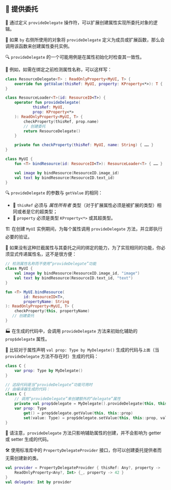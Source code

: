 
## 🎁 提供委托

🔧 通过定义 `provideDelegate` 操作符，可以扩展创建属性实现所委托对象的逻辑。

🔄 如果 `by` 右侧所使用的对象将 `provideDelegate` 定义为成员或扩展函数，那么会调用该函数来创建属性委托实例。

🔍 `provideDelegate` 的一个可能用例是在属性初始化时检查其一致性。

🌟 例如，如需在绑定之前检测属性名称，可以这样写：

```kotlin
class ResourceDelegate<T> : ReadOnlyProperty<MyUI, T> {
    override fun getValue(thisRef: MyUI, property: KProperty<*>): T { ... }
}

class ResourceLoader<T>(id: ResourceID<T>) {
    operator fun provideDelegate(
            thisRef: MyUI,
            prop: KProperty<*>
    ): ReadOnlyProperty<MyUI, T> {
        checkProperty(thisRef, prop.name)
        // 创建委托
        return ResourceDelegate()
    }

    private fun checkProperty(thisRef: MyUI, name: String) { …… }
}

class MyUI {
    fun <T> bindResource(id: ResourceID<T>): ResourceLoader<T> { …… }

    val image by bindResource(ResourceID.image_id)
    val text by bindResource(ResourceID.text_id)
}
```
🔍 `provideDelegate` 的参数与 `getValue` 的相同：

* 🎯 `thisRef` 必须与 _属性所有者_ 类型（对于扩展属性必须是被扩展的类型）相同或者是它的超类型；
* 🔑 `property` 必须是类型 `KProperty<*>` 或其超类型。

🏗️ 在创建 `MyUI` 实例期间，为每个属性调用 `provideDelegate` 方法，并立即执行必要的验证。

🚫 如果没有这种拦截属性与其委托之间的绑定的能力，为了实现相同的功能，你必须显式传递属性名，这不是很方便：

```kotlin
// 检测属性名称而不使用“provideDelegate”功能
class MyUI {
    val image by bindResource(ResourceID.image_id, "image")
    val text by bindResource(ResourceID.text_id, "text")
}

fun <T> MyUI.bindResource(
        id: ResourceID<T>,
        propertyName: String
): ReadOnlyProperty<MyUI, T> {
    checkProperty(this, propertyName)
   // 创建委托
}
```

🏭 在生成的代码中，会调用 `provideDelegate` 方法来初始化辅助的 `prop$delegate` 属性。

🔄 比较对于属性声明 `val prop: Type by MyDelegate()` 生成的代码与`上面`（当 `provideDelegate` 方法不存在时）生成的代码：

```kotlin
class C {
    var prop: Type by MyDelegate()
}

// 这段代码是当“provideDelegate”功能可用时
// 由编译器生成的代码：
class C {
    // 调用“provideDelegate”来创建额外的“delegate”属性
    private val prop$delegate = MyDelegate().provideDelegate(this, this::prop)
    var prop: Type
        get() = prop$delegate.getValue(this, this::prop)
        set(value: Type) = prop$delegate.setValue(this, this::prop, value)
}
```

🔔 请注意，`provideDelegate` 方法只影响辅助属性的创建，并不会影响为 getter 或 setter 生成的代码。

🛠️ 使用标准库中的 `PropertyDelegateProvider` 接口，你可以创建委托提供者而无需创建新的类。

```kotlin
val provider = PropertyDelegateProvider { thisRef: Any?, property ->
    ReadOnlyProperty<Any?, Int> {_, property -> 42 }
}
val delegate: Int by provider
```